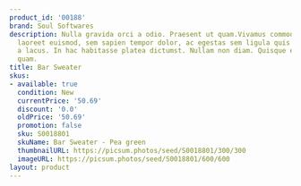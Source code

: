 ```yaml
---
product_id: '00188'
brand: Soul Softwares
description: Nulla gravida orci a odio. Praesent ut quam.Vivamus commodo, augue et
  laoreet euismod, sem sapien tempor dolor, ac egestas sem ligula quis lacus. Mauris
  a lacus. In hac habitasse platea dictumst. Nullam non diam. Quisque elit. Duis quis
  quam.
title: Bar Sweater
skus:
- available: true
  condition: New
  currentPrice: '50.69'
  discount: '0.0'
  oldPrice: '50.69'
  promotion: false
  sku: S0018801
  skuName: Bar Sweater - Pea green
  thumbnailURL: https://picsum.photos/seed/S0018801/300/300
  imageURL: https://picsum.photos/seed/S0018801/600/600
layout: product
---
```

